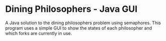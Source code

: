 # Dining Philosophers - Java GUI
A Java solution to the dining philosophers problem using semaphores. This program uses a simple GUI to show the states of each philosopher and which forks are currently in use.
